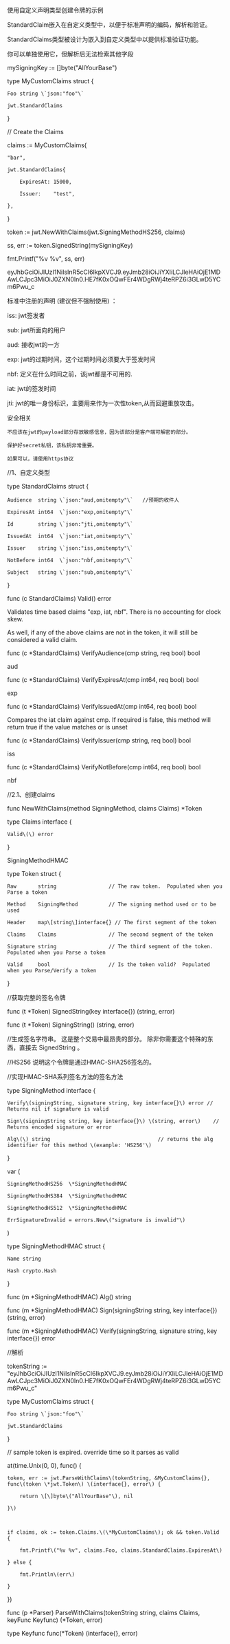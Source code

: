 使用自定义声明类型创建令牌的示例

StandardClaim嵌入在自定义类型中，以便于标准声明的编码，解析和验证。

StandardClaims类型被设计为嵌入到自定义类型中以提供标准验证功能。

你可以单独使用它，但解析后无法检索其他字段



mySigningKey := \[\]byte\("AllYourBase"\)

type MyCustomClaims struct {

    Foo string \`json:"foo"\`

    jwt.StandardClaims

}

// Create the Claims

claims := MyCustomClaims{

    "bar",

    jwt.StandardClaims{

        ExpiresAt: 15000,

        Issuer:    "test",

    },

}

token := jwt.NewWithClaims\(jwt.SigningMethodHS256, claims\)

ss, err := token.SignedString\(mySigningKey\)

fmt.Printf\("%v %v", ss, err\)

eyJhbGciOiJIUzI1NiIsInR5cCI6IkpXVCJ9.eyJmb28iOiJiYXIiLCJleHAiOjE1MDAwLCJpc3MiOiJ0ZXN0In0.HE7fK0xOQwFEr4WDgRWj4teRPZ6i3GLwD5YCm6Pwu\_c





标准中注册的声明 \(建议但不强制使用\) ：



iss: jwt签发者

sub: jwt所面向的用户

aud: 接收jwt的一方

exp: jwt的过期时间，这个过期时间必须要大于签发时间

nbf: 定义在什么时间之前，该jwt都是不可用的.

iat: jwt的签发时间

jti: jwt的唯一身份标识，主要用来作为一次性token,从而回避重放攻击。



安全相关

	不应该在jwt的payload部分存放敏感信息，因为该部分是客户端可解密的部分。

	保护好secret私钥，该私钥非常重要。

	如果可以，请使用https协议

//1、自定义类型

type StandardClaims struct {

    Audience  string \`json:"aud,omitempty"\`   //预期的收件人

    ExpiresAt int64  \`json:"exp,omitempty"\`

    Id        string \`json:"jti,omitempty"\`

    IssuedAt  int64  \`json:"iat,omitempty"\`

    Issuer    string \`json:"iss,omitempty"\`

    NotBefore int64  \`json:"nbf,omitempty"\`

    Subject   string \`json:"sub,omitempty"\`

}



func \(c StandardClaims\) Valid\(\) error

Validates time based claims "exp, iat, nbf". There is no accounting for clock skew. 

As well, if any of the above claims are not in the token, it will still be considered a valid claim.



func \(c \*StandardClaims\) VerifyAudience\(cmp string, req bool\) bool

aud

func \(c \*StandardClaims\) VerifyExpiresAt\(cmp int64, req bool\) bool

exp



func \(c \*StandardClaims\) VerifyIssuedAt\(cmp int64, req bool\) bool

Compares the iat claim against cmp. If required is false, this method will return true if the value matches or is unset



func \(c \*StandardClaims\) VerifyIssuer\(cmp string, req bool\) bool

iss



func \(c \*StandardClaims\) VerifyNotBefore\(cmp int64, req bool\) bool

nbf



//2.1、创建claims

func NewWithClaims\(method SigningMethod, claims Claims\) \*Token





type Claims interface {

    Valid\(\) error

}

SigningMethodHMAC

type Token struct {

    Raw       string                 // The raw token.  Populated when you Parse a token

    Method    SigningMethod          // The signing method used or to be used

    Header    map\[string\]interface{} // The first segment of the token

    Claims    Claims                 // The second segment of the token

    Signature string                 // The third segment of the token.  Populated when you Parse a token

    Valid     bool                   // Is the token valid?  Populated when you Parse/Verify a token

}

//获取完整的签名令牌

func \(t \*Token\) SignedString\(key interface{}\) \(string, error\)

func \(t \*Token\) SigningString\(\) \(string, error\)

//生成签名字符串。 这是整个交易中最昂贵的部分。 除非你需要这个特殊的东西，直接去 SignedString 。





//HS256 说明这个令牌是通过HMAC-SHA256签名的。

//实现HMAC-SHA系列签名方法的签名方法

type SigningMethod interface {

    Verify\(signingString, signature string, key interface{}\) error // Returns nil if signature is valid

    Sign\(signingString string, key interface{}\) \(string, error\)    // Returns encoded signature or error

    Alg\(\) string                                   // returns the alg identifier for this method \(example: 'HS256'\)

}

var \(

    SigningMethodHS256  \*SigningMethodHMAC

    SigningMethodHS384  \*SigningMethodHMAC

    SigningMethodHS512  \*SigningMethodHMAC

    ErrSignatureInvalid = errors.New\("signature is invalid"\)

\)

type SigningMethodHMAC struct {

    Name string

    Hash crypto.Hash

}

func \(m \*SigningMethodHMAC\) Alg\(\) string

func \(m \*SigningMethodHMAC\) Sign\(signingString string, key interface{}\) \(string, error\)

func \(m \*SigningMethodHMAC\) Verify\(signingString, signature string, key interface{}\) error







//解析



tokenString := "eyJhbGciOiJIUzI1NiIsInR5cCI6IkpXVCJ9.eyJmb28iOiJiYXIiLCJleHAiOjE1MDAwLCJpc3MiOiJ0ZXN0In0.HE7fK0xOQwFEr4WDgRWj4teRPZ6i3GLwD5YCm6Pwu\_c"

type MyCustomClaims struct {

    Foo string \`json:"foo"\`

    jwt.StandardClaims

}

// sample token is expired.  override time so it parses as valid

at\(time.Unix\(0, 0\), func\(\) {

    token, err := jwt.ParseWithClaims\(tokenString, &MyCustomClaims{}, func\(token \*jwt.Token\) \(interface{}, error\) {

        return \[\]byte\("AllYourBase"\), nil

    }\)



    if claims, ok := token.Claims.\(\*MyCustomClaims\); ok && token.Valid {

        fmt.Printf\("%v %v", claims.Foo, claims.StandardClaims.ExpiresAt\)

    } else {

        fmt.Println\(err\)

    }

}\)







func \(p \*Parser\) ParseWithClaims\(tokenString string, claims Claims, keyFunc Keyfunc\) \(\*Token, error\)

type Keyfunc func\(\*Token\) \(interface{}, error\)





















